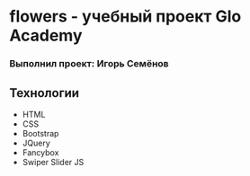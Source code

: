# flowers - учебный проект Glo Academy
### Выполнил проект: Игорь Семёнов

## Технологии
- HTML
- CSS
- Bootstrap
- JQuery
- Fancybox
- Swiper Slider JS
